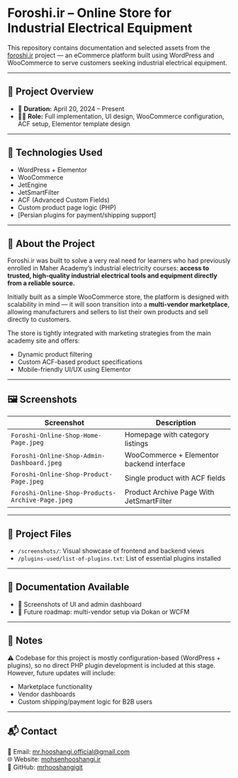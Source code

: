 # Foroshi.ir – Online Store for Industrial Electrical Equipment

This repository contains documentation and selected assets from the [foroshi.ir](https://www.foroshi.ir) project — an eCommerce platform built using WordPress and WooCommerce to serve customers seeking industrial electrical equipment.

---

## 🔧 Project Overview

- 📅 **Duration:** April 20, 2024 – Present
- 👨‍💻 **Role:** Full implementation, UI design, WooCommerce configuration, ACF setup, Elementor template design

---

## 🧰 Technologies Used

- WordPress + Elementor
- WooCommerce
- JetEngine
- JetSmartFilter
- ACF (Advanced Custom Fields)
- Custom product page logic (PHP)
- [Persian plugins for payment/shipping support]

---

## 🧠 About the Project

Foroshi.ir was built to solve a very real need for learners who had previously enrolled in Maher Academy’s industrial electricity courses: **access to trusted, high-quality industrial electrical tools and equipment directly from a reliable source.**

Initially built as a simple WooCommerce store, the platform is designed with scalability in mind — it will soon transition into a **multi-vendor marketplace**, allowing manufacturers and sellers to list their own products and sell directly to customers.

The store is tightly integrated with marketing strategies from the main academy site and offers:

- Dynamic product filtering
- Custom ACF-based product specifications
- Mobile-friendly UI/UX using Elementor

---

## 🖼️ Screenshots

| Screenshot                                       | Description                               |
| ------------------------------------------------ | ----------------------------------------- |
| `Foroshi-Online-Shop-Home-Page.jpeg`             | Homepage with category listings           |
| `Foroshi-Online-Shop-Admin-Dashboard.jpeg`       | WooCommerce + Elementor backend interface |
| `Foroshi-Online-Shop-Product-Page.jpeg`          | Single product with ACF fields            |
| `Foroshi-Online-Shop-Products-Archive-Page.jpeg` | Product Archive Page With JetSmartFilter  |

---

## 📂 Project Files

- `/screenshots/`: Visual showcase of frontend and backend views
- `/plugins-used/list-of-plugins.txt`: List of essential plugins installed

---

## 📑 Documentation Available

- 📸 Screenshots of UI and admin dashboard
- 🧾 Future roadmap: multi-vendor setup via Dokan or WCFM

---

## 📌 Notes

⚠️ Codebase for this project is mostly configuration-based (WordPress + plugins), so no direct PHP plugin development is included at this stage. However, future updates will include:

- Marketplace functionality
- Vendor dashboards
- Custom shipping/payment logic for B2B users

---

## 📬 Contact

📧 Email: mr.hooshangi.official@gmail.com  
🌐 Website: [mohsenhooshangi.ir](https://www.mohsenhooshangi.ir)  
📱 GitHub: [mrhooshangigit](https://github.com/mrhooshangigit)
